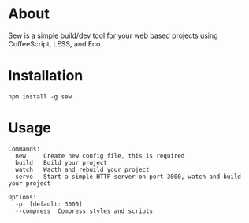 # About

Sew is a simple build/dev tool for your web based projects using CoffeeScript, LESS, and Eco.

# Installation

    npm install -g sew

# Usage

    Commands:
      new     Create new config file, this is required
      build   Build your project
      watch   Wacth and rebuild your project
      serve   Start a simple HTTP server on port 3000, watch and build your project

    Options:
      -p  [default: 3000]
      --compress  Compress styles and scripts
